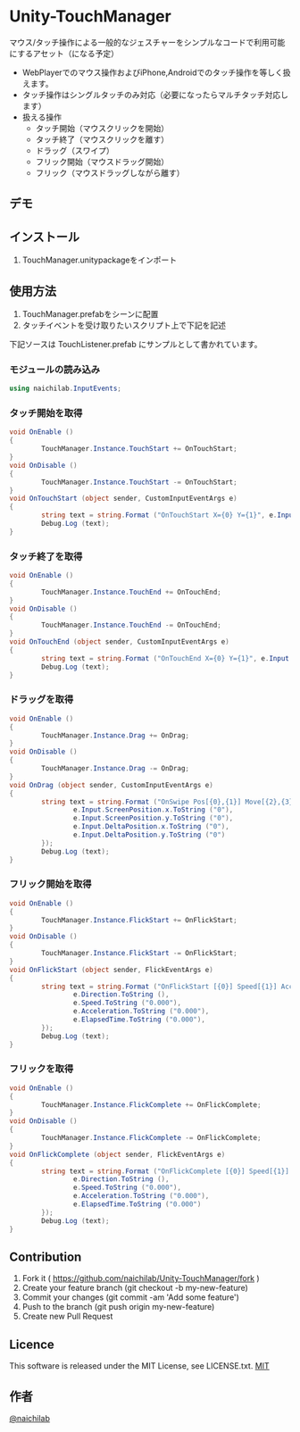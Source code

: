 Unity-TouchManager
====

マウス/タッチ操作による一般的なジェスチャーをシンプルなコードで利用可能にするアセット（になる予定）

* WebPlayerでのマウス操作およびiPhone,Androidでのタッチ操作を等しく扱えます。
* タッチ操作はシングルタッチのみ対応（必要になったらマルチタッチ対応します）
* 扱える操作
    * タッチ開始（マウスクリックを開始）
    * タッチ終了（マウスクリックを離す）
    * ドラッグ（スワイプ）
    * フリック開始（マウスドラッグ開始）
    * フリック（マウスドラッグしながら離す）

## デモ

## インストール
1. TouchManager.unitypackageをインポート

## 使用方法
1. TouchManager.prefabをシーンに配置
2. タッチイベントを受け取りたいスクリプト上で下記を記述

下記ソースは TouchListener.prefab にサンプルとして書かれています。

### モジュールの読み込み
```csharp
using naichilab.InputEvents;
```

### タッチ開始を取得
```csharp
void OnEnable ()
{
		TouchManager.Instance.TouchStart += OnTouchStart;
}
void OnDisable ()
{
		TouchManager.Instance.TouchStart -= OnTouchStart;
}
void OnTouchStart (object sender, CustomInputEventArgs e)
{
		string text = string.Format ("OnTouchStart X={0} Y={1}", e.Input.ScreenPosition.x, e.Input.ScreenPosition.y);
		Debug.Log (text);
}
```
### タッチ終了を取得
```csharp
void OnEnable ()
{
		TouchManager.Instance.TouchEnd += OnTouchEnd;
}
void OnDisable ()
{
		TouchManager.Instance.TouchEnd -= OnTouchEnd;
}
void OnTouchEnd (object sender, CustomInputEventArgs e)
{
		string text = string.Format ("OnTouchEnd X={0} Y={1}", e.Input.ScreenPosition.x, e.Input.ScreenPosition.y);
		Debug.Log (text);
}
```
### ドラッグを取得
```csharp
void OnEnable ()
{
		TouchManager.Instance.Drag += OnDrag;
}
void OnDisable ()
{
		TouchManager.Instance.Drag -= OnDrag;
}
void OnDrag (object sender, CustomInputEventArgs e)
{
		string text = string.Format ("OnSwipe Pos[{0},{1}] Move[{2},{3}]", new object[] {
				e.Input.ScreenPosition.x.ToString ("0"),
				e.Input.ScreenPosition.y.ToString ("0"),
				e.Input.DeltaPosition.x.ToString ("0"),
				e.Input.DeltaPosition.y.ToString ("0")
		});
		Debug.Log (text);
}
```
### フリック開始を取得
```csharp
void OnEnable ()
{
		TouchManager.Instance.FlickStart += OnFlickStart;
}
void OnDisable ()
{
		TouchManager.Instance.FlickStart -= OnFlickStart;
}
void OnFlickStart (object sender, FlickEventArgs e)
{
		string text = string.Format ("OnFlickStart [{0}] Speed[{1}] Accel[{2}] ElapseTime[{3}]", new object[] {
				e.Direction.ToString (),
				e.Speed.ToString ("0.000"),
				e.Acceleration.ToString ("0.000"),
				e.ElapsedTime.ToString ("0.000"),
		});
		Debug.Log (text);
}
```
### フリックを取得
```csharp
void OnEnable ()
{
		TouchManager.Instance.FlickComplete += OnFlickComplete;
}
void OnDisable ()
{
		TouchManager.Instance.FlickComplete -= OnFlickComplete;
}
void OnFlickComplete (object sender, FlickEventArgs e)
{
		string text = string.Format ("OnFlickComplete [{0}] Speed[{1}] Accel[{2}] ElapseTime[{3}]", new object[] {
				e.Direction.ToString (),
				e.Speed.ToString ("0.000"),
				e.Acceleration.ToString ("0.000"),
				e.ElapsedTime.ToString ("0.000")
		});
		Debug.Log (text);
}
```







## Contribution

1. Fork it ( https://github.com/naichilab/Unity-TouchManager/fork )
2. Create your feature branch (git checkout -b my-new-feature)
3. Commit your changes (git commit -am 'Add some feature')
4. Push to the branch (git push origin my-new-feature)
5. Create new Pull Request

## Licence
This software is released under the MIT License, see LICENSE.txt.
[MIT](https://github.com/naichilab/Unity-TouchManager/blob/master/LICENSE)

## 作者
[@naichilab](https://github.com/naichilab)
